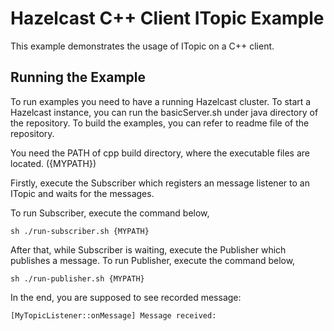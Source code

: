 # Hazelcast C++ Client ITopic Example

This example demonstrates the usage of ITopic on a C++ client.

## Running the Example

To run examples you need to have a running Hazelcast cluster. To start a Hazelcast instance, you can run the basicServer.sh under java directory of the repository. To build the examples, you can refer to readme file of the repository.

You need the PATH of cpp build directory, where the executable files are located. ({MYPATH})

Firstly, execute the Subscriber which registers an message listener to an ITopic and waits for the messages.

To run Subscriber, execute the command below,
```
sh ./run-subscriber.sh {MYPATH}
```

After that, while Subscriber is waiting, execute the Publisher which publishes a message.
To run Publisher, execute the command below,
```
sh ./run-publisher.sh {MYPATH}
```

In the end, you are supposed to see recorded message:
```
[MyTopicListener::onMessage] Message received:
```
